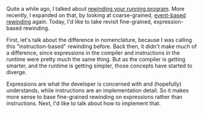 Quite a while ago, I talked about
[rewinding your running program](/daily/2024-04-18). More recently, I expanded
on that, by looking at coarse-grained,
[event-based rewinding](/daily/2024-11-04) again. Today, I'd like to take
revisit fine-grained, expression-based rewinding.

First, let's talk about the difference in nomenclature, because I was calling
this "instruction-based" rewinding before. Back then, it didn't make much of a
difference, since expressions in the compiler and instructions in the runtime
were pretty much the same thing. But as the compiler is getting smarter, and the
runtime is getting simpler, those concepts have started to diverge.

Expressions are what the developer is concerned with and (hopefully)
understands, while instructions are an implementation detail. So it makes more
sense to base fine-grained rewinding on expressions rather than instructions.
Next, I'd like to talk about how to implement that.
